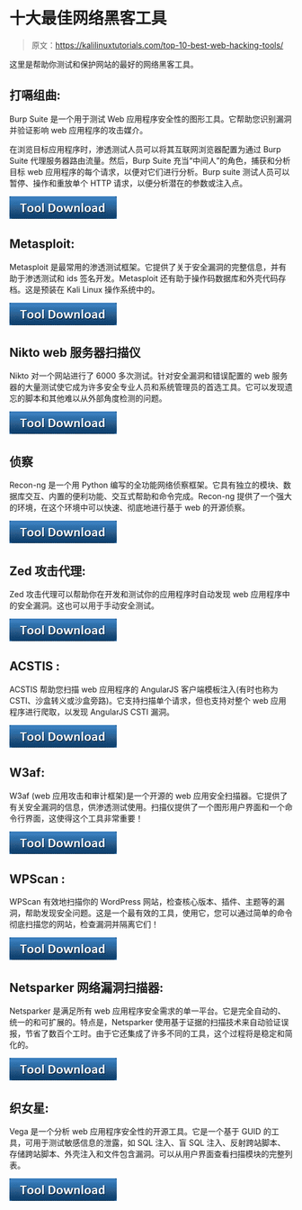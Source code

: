 # 十大最佳网络黑客工具

> 原文：<https://kalilinuxtutorials.com/top-10-best-web-hacking-tools/>

这里是帮助你测试和保护网站的最好的网络黑客工具。

## **打嗝组曲:**

Burp Suite 是一个用于测试 Web 应用程序安全性的图形工具。它帮助您识别漏洞并验证影响 web 应用程序的攻击媒介。

在浏览目标应用程序时，渗透测试人员可以将其互联网浏览器配置为通过 Burp Suite 代理服务器路由流量。然后，Burp Suite 充当“中间人”的角色，捕获和分析目标 web 应用程序的每个请求，以便对它们进行分析。Burp suite 测试人员可以暂停、操作和重放单个 HTTP 请求，以便分析潜在的参数或注入点。

[![Burpsuite](img/46b144eb6fab6ddaf6b886b447bd6c57.png)](https://portswigger.net/burp)

## Metasploit:

Metasploit 是最常用的渗透测试框架。它提供了关于安全漏洞的完整信息，并有助于渗透测试和 ids 签名开发。Metasploit 还有助于操作码数据库和外壳代码存档。这是预装在 Kali Linux 操作系统中的。

[![Burpsuite](img/46b144eb6fab6ddaf6b886b447bd6c57.png)](https://www.metasploit.com/)

## Nikto web 服务器扫描仪

Nikto 对一个网站进行了 6000 多次测试。针对安全漏洞和错误配置的 web 服务器的大量测试使它成为许多安全专业人员和系统管理员的首选工具。它可以发现遗忘的脚本和其他难以从外部角度检测的问题。

[![Burpsuite](img/46b144eb6fab6ddaf6b886b447bd6c57.png)](https://github.com/sullo/nikto﻿)

## 侦察

Recon-ng 是一个用 Python 编写的全功能网络侦察框架。它具有独立的模块、数据库交互、内置的便利功能、交互式帮助和命令完成。Recon-ng 提供了一个强大的环境，在这个环境中可以快速、彻底地进行基于 web 的开源侦察。

[![](img/46b144eb6fab6ddaf6b886b447bd6c57.png)](https://tools.kali.org/information-gathering/recon-ng)

## **Zed 攻击代理:**

Zed 攻击代理可以帮助你在开发和测试你的应用程序时自动发现 web 应用程序中的安全漏洞。这也可以用于手动安全测试。

[![](img/46b144eb6fab6ddaf6b886b447bd6c57.png)](https://www.zaproxy.org/﻿)

## **ACSTIS :**

ACSTIS 帮助您扫描 web 应用程序的 AngularJS 客户端模板注入(有时也称为 CSTI、沙盒转义或沙盒旁路)。它支持扫描单个请求，但也支持对整个 web 应用程序进行爬取，以发现 AngularJS CSTI 漏洞。

[![](img/46b144eb6fab6ddaf6b886b447bd6c57.png)](https://github.com/tijme/angularjs-csti-scanner)

## **W3af:**

W3af (web 应用攻击和审计框架)是一个开源的 web 应用安全扫描器。它提供了有关安全漏洞的信息，供渗透测试使用。扫描仪提供了一个图形用户界面和一个命令行界面，这使得这个工具非常重要！

[![](img/a7f71f59f6a7fc1827f78e9d30688113.png)](https://www.zaproxy.org﻿)

## **WPScan** :

WPScan 有效地扫描你的 WordPress 网站，检查核心版本、插件、主题等的漏洞，帮助发现安全问题。这是一个最有效的工具，使用它，您可以通过简单的命令彻底扫描您的网站，检查漏洞并隔离它们！

[![](img/46b144eb6fab6ddaf6b886b447bd6c57.png)](https://kalilinuxtutorials.com/wpscan-checks-vulnerabilities/)

## Netsparker 网络漏洞扫描器:

Netsparker 是满足所有 web 应用程序安全需求的单一平台。它是完全自动的、统一的和可扩展的。特点是，Netsparker 使用基于证据的扫描技术来自动验证误报，节省了数百个工时。由于它还集成了许多不同的工具，这个过程将是稳定和简化的。

[![](img/a7f71f59f6a7fc1827f78e9d30688113.png)](https://www.netsparker.com/vt/)

## **织女星:**

Vega 是一个分析 web 应用程序安全性的开源工具。它是一个基于 GUID 的工具，可用于测试敏感信息的泄露，如 SQL 注入、盲 SQL 注入、反射跨站脚本、存储跨站脚本、外壳注入和文件包含漏洞。可以从用户界面查看扫描模块的完整列表。

[![web hacking tools](img/46b144eb6fab6ddaf6b886b447bd6c57.png)](https://github.com/subgraph/Vega)